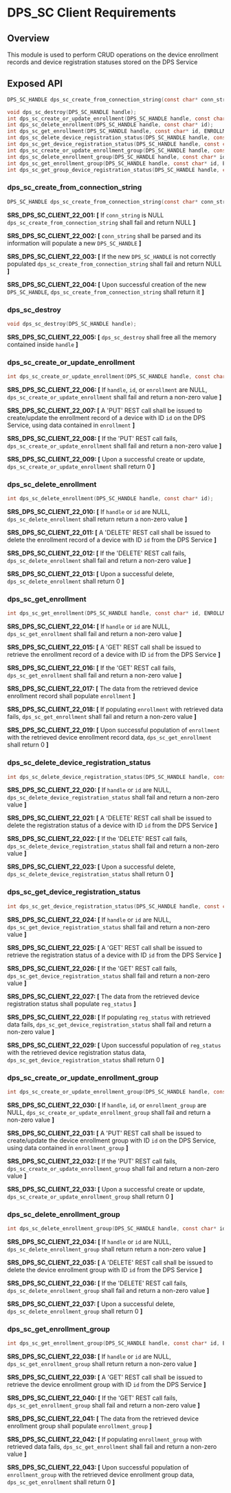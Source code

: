 # DPS_SC Client Requirements

## Overview

This module is used to perform CRUD operations on the device enrollment records and device registration statuses stored on the DPS Service

## Exposed API

```c
DPS_SC_HANDLE dps_sc_create_from_connection_string(const char* conn_string);

void dps_sc_destroy(DPS_SC_HANDLE handle);
int dps_sc_create_or_update_enrollment(DPS_SC_HANDLE handle, const char* id, const ENROLLMENT* enrollment);
int dps_sc_delete_enrollment(DPS_SC_HANDLE handle, const char* id);
int dps_sc_get_enrollment(DPS_SC_HANDLE handle, const char* id, ENROLLMENT* enrollment);
int dps_sc_delete_device_registration_status(DPS_SC_HANDLE handle, const char* id);
int dps_sc_get_device_registration_status(DPS_SC_HANDLE handle, const char* id, DEVICE_REGISTRATION_STATUS* reg_status);
int dps_sc_create_or_update_enrollment_group(DPS_SC_HANDLE handle, const char* id, const ENROLLMENT_GROUP* enrollment_group);
int dps_sc_delete_enrollment_group(DPS_SC_HANDLE handle, const char* id);
int dps_sc_get_enrollment_group(DPS_SC_HANDLE handle, const char* id, ENROLLMENT_GROUP* enrollment_group);
int dps_sc_get_group_device_registration_status(DPS_SC_HANDLE handle, const char* id);
```

### dps_sc_create_from_connection_string

```c
DPS_SC_HANDLE dps_sc_create_from_connection_string(const char* conn_string);
```

**SRS_DPS_SC_CLIENT_22_001: [** If `conn_string` is NULL `dps_sc_create_from_connection_string` shall fail and return NULL **]**

**SRS_DPS_SC_CLIENT_22_002: [** `conn_string` shall be parsed and its information will populate a new `DPS_SC_HANDLE` **]**

**SRS_DPS_SC_CLIENT_22_003: [** If the new `DPS_SC_HANDLE` is not correctly populated `dps_sc_create_from_connection_string` shall fail and return NULL **]**

**SRS_DPS_SC_CLIENT_22_004: [** Upon successful creation of the new `DPS_SC_HANDLE`, `dps_sc_create_from_connection_string` shall return it **]**


### dps_sc_destroy

```c
void dps_sc_destroy(DPS_SC_HANDLE handle);
```

**SRS_DPS_SC_CLIENT_22_005: [** `dps_sc_destroy` shall free all the memory contained inside `handle` **]**


### dps_sc_create_or_update_enrollment

```c
int dps_sc_create_or_update_enrollment(DPS_SC_HANDLE handle, const char* id, const ENROLLMENT* enrollment);
```

**SRS_DPS_SC_CLIENT_22_006: [** If `handle`, `id`, or `enrollment` are NULL, `dps_sc_create_or_update_enrollment` shall fail and return a non-zero value **]**

**SRS_DPS_SC_CLIENT_22_007: [** A 'PUT' REST call shall be issued to create/update the enrollment record of a device with ID `id` on the DPS Service, using data contained in `enrollment` **]**

**SRS_DPS_SC_CLIENT_22_008: [** If the 'PUT' REST call fails, `dps_sc_create_or_update_enrollment` shall fail and return a non-zero value **]**

**SRS_DPS_SC_CLIENT_22_009: [** Upon a successful create or update, `dps_sc_create_or_update_enrollment` shall return 0 **]**


### dps_sc_delete_enrollment

```c
int dps_sc_delete_enrollment(DPS_SC_HANDLE handle, const char* id);
```

**SRS_DPS_SC_CLIENT_22_010: [** If `handle` or `id` are NULL, `dps_sc_delete_enrollment` shall return return a non-zero value **]**

**SRS_DPS_SC_CLIENT_22_011: [** A 'DELETE' REST call shall be issued to delete the enrollment record of a device with ID `id` from the DPS Service **]**

**SRS_DPS_SC_CLIENT_22_012: [** If the 'DELETE' REST call fails, `dps_sc_delete_enrollment` shall fail and return a non-zero value **]**

**SRS_DPS_SC_CLIENT_22_013: [** Upon a successful delete, `dps_sc_delete_enrollment` shall return 0 **]**


### dps_sc_get_enrollment

```c
int dps_sc_get_enrollment(DPS_SC_HANDLE handle, const char* id, ENROLLMENT* enrollment);
```

**SRS_DPS_SC_CLIENT_22_014: [** If `handle` or `id` are NULL, `dps_sc_get_enrollment` shall fail and return a non-zero value **]**

**SRS_DPS_SC_CLIENT_22_015: [** A 'GET' REST call shall be issued to retrieve the enrollment record of a device with ID `id` from the DPS Service **]**

**SRS_DPS_SC_CLIENT_22_016: [** If the 'GET' REST call fails, `dps_sc_get_enrollment` shall fail and return a non-zero value **]**

**SRS_DPS_SC_CLIENT_22_017: [** The data from the retrieved device enrollment record shall populate `enrollment` **]**

**SRS_DPS_SC_CLIENT_22_018: [** If populating `enrollment` with retrieved data fails, `dps_sc_get_enrollment` shall fail and return a non-zero value **]**

**SRS_DPS_SC_CLIENT_22_019: [** Upon successful population of `enrollment` with the retrieved device enrollment record data, `dps_sc_get_enrollment` shall return 0 **]** 


### dps_sc_delete_device_registration_status

```c
int dps_sc_delete_device_registration_status(DPS_SC_HANDLE handle, const char* id);
```

**SRS_DPS_SC_CLIENT_22_020: [** If `handle` or `id` are NULL, `dps_sc_delete_device_registration_status` shall fail and return a non-zero value **]**

**SRS_DPS_SC_CLIENT_22_021: [** A 'DELETE' REST call shall be issued to delete the registration status of a device with ID `id` from the DPS Service **]**

**SRS_DPS_SC_CLIENT_22_022: [** If the 'DELETE' REST call fails, `dps_sc_delete_device_registration_status` shall fail and return a non-zero value **]**

**SRS_DPS_SC_CLIENT_22_023: [** Upon a successful delete, `dps_sc_delete_device_registration_status` shall return 0 **]**


### dps_sc_get_device_registration_status

```c
int dps_sc_get_device_registration_status(DPS_SC_HANDLE handle, const char* id, DEVICE_REGISTRATION_STATUS* reg_status);
```

**SRS_DPS_SC_CLIENT_22_024: [** If `handle` or `id` are NULL, `dps_sc_get_device_registration_status` shall fail and return a non-zero value **]**

**SRS_DPS_SC_CLIENT_22_025: [** A 'GET' REST call shall be issued to retrieve the registration status of a device with ID `id` from the DPS Service **]**

**SRS_DPS_SC_CLIENT_22_026: [** If the 'GET' REST call fails, `dps_sc_get_device_registration_status` shall fail and return a non-zero value **]**

**SRS_DPS_SC_CLIENT_22_027: [** The data from the retrieved device registration status shall populate `reg_status` **]**

**SRS_DPS_SC_CLIENT_22_028: [** If populating `reg_status` with retrieved data fails, `dps_sc_get_device_registration_status` shall fail and return a non-zero value **]**

**SRS_DPS_SC_CLIENT_22_029: [** Upon successful population of `reg_status` with the retrieved device registration status data, `dps_sc_get_device_registration_status` shall return 0 **]**


### dps_sc_create_or_update_enrollment_group

```c
int dps_sc_create_or_update_enrollment_group(DPS_SC_HANDLE handle, const char* id, const ENROLLMENT_GROUP* enrollment_group);
```

**SRS_DPS_SC_CLIENT_22_030: [** If `handle`, `id`, or `enrollment_group` are NULL, `dps_sc_create_or_update_enrollment_group` shall fail and return a non-zero value **]**

**SRS_DPS_SC_CLIENT_22_031: [** A 'PUT' REST call shall be issued to create/update the device enrollment group with ID `id` on the DPS Service, using data contained in `enrollment_group` **]**

**SRS_DPS_SC_CLIENT_22_032: [** If the 'PUT' REST call fails, `dps_sc_create_or_update_enrollment_group` shall fail and return a non-zero value **]**

**SRS_DPS_SC_CLIENT_22_033: [** Upon a successful create or update, `dps_sc_create_or_update_enrollment_group` shall return 0 **]**


### dps_sc_delete_enrollment_group

```c
int dps_sc_delete_enrollment_group(DPS_SC_HANDLE handle, const char* id);
```

**SRS_DPS_SC_CLIENT_22_034: [** If `handle` or `id` are NULL, `dps_sc_delete_enrollment_group` shall return return a non-zero value **]**

**SRS_DPS_SC_CLIENT_22_035: [** A 'DELETE' REST call shall be issued to delete the device enrollment group with ID `id` from the DPS Service **]**

**SRS_DPS_SC_CLIENT_22_036: [** If the 'DELETE' REST call fails, `dps_sc_delete_enrollment_group` shall fail and return a non-zero value **]**

**SRS_DPS_SC_CLIENT_22_037: [** Upon a successful delete, `dps_sc_delete_enrollment_group` shall return 0 **]**


### dps_sc_get_enrollment_group

```c
int dps_sc_get_enrollment_group(DPS_SC_HANDLE handle, const char* id, ENROLLMENT_GROUP* enrollment_group);
```

**SRS_DPS_SC_CLIENT_22_038: [** If `handle` or `id` are NULL, `dps_sc_get_enrollment_group` shall return return a non-zero value **]**

**SRS_DPS_SC_CLIENT_22_039: [** A 'GET' REST call shall be issued to retrieve the device enrollment group with ID `id` from the DPS Service **]**

**SRS_DPS_SC_CLIENT_22_040: [** If the 'GET' REST call fails, `dps_sc_get_enrollment_group` shall fail and return a non-zero value **]**

**SRS_DPS_SC_CLIENT_22_041: [** The data from the retrieved device enrollment group shall populate `enrollment_group` **]**

**SRS_DPS_SC_CLIENT_22_042: [** If populating `enrollment_group` with retrieved data fails, `dps_sc_get_enrollment` shall fail and return a non-zero value **]**

**SRS_DPS_SC_CLIENT_22_043: [** Upon successful population of `enrollment_group` with the retrieved device enrollment group data, `dps_sc_get_enrollment` shall return 0 **]** 
